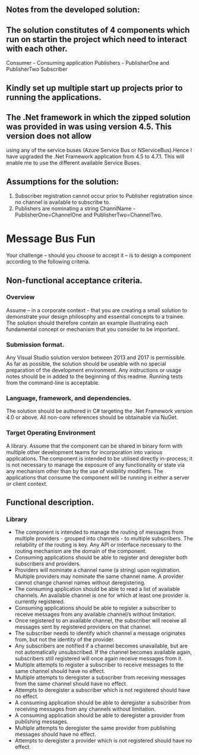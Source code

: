 ﻿Notes from the developed solution:
----------------------------------

## The solution constitutes of 4 components which run on startin the project which need to interact with each other.
Consumer - Consuming application
Publishers - PublisherOne and PublisherTwo 
Subscriber
## Kindly set up multiple start up projects prior to running the applications.
## The .Net framework in which the zipped solution was provided in was using version 4.5. This version does not allow
using any of the service buses (Azure Service Bus or NServiceBus).Hence I have upgraded the .Net Framework application from 4.5 to 4.7.1. This will enable me to use the
different available Service Buses.
## Assumptions for the solution:
  1. Subscriber registration cannot occur prior to Publisher registration since no channel is available to subscribe to.
  2. Publishers are nominating a string ChannlName - PublisherOne=ChannelOne and PublisherTwo=ChannelTwo.


Message Bus Fun
===============

Your challenge – should you choose to accept it – is to design a component according to the
following criteria.

Non-functional acceptance criteria.
-----------------------------------

### Overview

Assume – in a corporate context - that you are creating a small solution to demonstrate your
design philosophy and essential concepts to a trainee. The solution should therefore contain an
example illustrating each fundamental concept or mechanism that you consider to be important.

### Submission format.

Any Visual Studio solution version between 2013 and 2017 is permissible. As far as possible, the
solution should be useable with no special preparation of the development environment. Any
instructions or usage notes should be in added to the beginning  of this readme. Running tests from
the command-line is acceptable.

### Language, framework, and dependencies.
The solution should be authored in C# targeting the .Net Framework version 4.0 or above.
All non-core references should be obtainable via NuGet.

### Target Operating Environment

A library. Assume that the component can be shared in binary form with multiple other development
teams for incorporation into various applications. The component is intended to be utilised
directly in-process; it is not necessary to manage the exposure of any functionality or state via
any mechanism other than by the use of visibility modifiers. The applications that consume
the component will be running in either a server or client context.

Functional description.
-----------------------

### Library

* The component is intended to manage the routing of messages from multiple providers -
  grouped into channels - to multiple subscribers. The reliability of the routing is key. Any API or
  interface necessary to the routing mechanism are the domain of the component.
* Consuming applications should be able to register and deregister both subscribers and
  providers.
* Providers will nominate a channel name (a string) upon registration. Multiple providers
  may nominate the same channel name. A provider cannot change channel names without
  deregistering.
* The consuming application should be able to read a list of available channels. An available
  channel is one for which at least one provider is currently registered.
* Consuming applications should be able to register a subscriber to receive messages from any
  available channel/s without limitation.
* Once registered to an available channel, the subscriber will receive all messages sent by
  registered providers on that channel.
* The subscriber needs to identify which channel a message originates from, but not the identity
  of the provider.
* Any subscribers are notified if a channel becomes unavailable, but are not automatically
  unsubscribed. If the channel becomes available again, subscribers still registered will once again
  receive messages from it.
* Multiple attempts to register a subscriber to receive messages to the same channel should have
  no effect.
* Multiple attempts to deregister a subscriber from receiving messages from the same channel
  should have no effect.
* Attempts to deregister a subscriber which is not registered should have no effect.
* A consuming application should be able to deregister a subscriber from receiving messages from
  any channels without limitation.
* A consuming application should be able to deregister a provider from publishing messages.
* Multiple attempts to deregister the same provider from publishing messages should have no
  effect.
* Attempts to deregister a provider which is not registered should have no effect.
